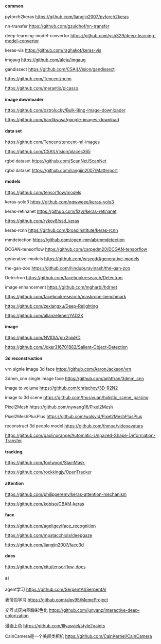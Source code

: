 #### common
pytorch2keras https://github.com/liangjin2007/pytorch2keras

nn-transfer https://github.com/gzuidhof/nn-transfer

deep-learning-model-convertor https://github.com/ysh329/deep-learning-model-convertor

keras-vis https://github.com/raghakot/keras-vis

imgaug https://github.com/aleju/imgaug

gandissect https://github.com/CSAILVision/gandissect

https://github.com/Tencent/ncnn

https://github.com/merantix/picasso


#### image downloader
https://github.com/ostrolucky/Bulk-Bing-Image-downloader

https://github.com/hardikvasa/google-images-download

#### data set
https://github.com/Tencent/tencent-ml-images

https://github.com/CSAILVision/places365

rgbd dataset https://github.com/ScanNet/ScanNet

rgbd dataset https://github.com/liangjin2007/Matterport

#### models
https://github.com/tensorflow/models

keras-yolo3 https://github.com/qqwweee/keras-yolo3

keras-retinanet https://github.com/fizyr/keras-retinanet

https://github.com/rykov8/ssd_keras

keras-rcnn https://github.com/broadinstitute/keras-rcnn

mmdetection https://github.com/open-mmlab/mmdetection

DCGAN-tensorflow https://github.com/carpedm20/DCGAN-tensorflow

generative-models https://github.com/wiseodd/generative-models

the-gan-zoo https://github.com/hindupuravinash/the-gan-zoo

Detectron https://github.com/facebookresearch/Detectron

image enhancement https://github.com/mgharbi/hdrnet

https://github.com/facebookresearch/maskrcnn-benchmark

https://github.com/zexiangxu/Deep-Relighting

https://github.com/allanzelener/YAD2K
#### image
https://github.com/NVIDIA/pix2pixHD

https://github.com/Joker316701882/Salient-Object-Detection

#### 3d reconstruction 
vrn signle image 3d face https://github.com/AaronJackson/vrn

3dmm_cnn single image face https://github.com/anhttran/3dmm_cnn

image to volume https://github.com/chrischoy/3D-R2N2

image to 3d scene https://github.com/thusiyuan/holistic_scene_parsing

Pixel2Mesh https://github.com/nywang16/Pixel2Mesh

Pixel2MeshPlusPlus https://github.com/walsvid/Pixel2MeshPlusPlus

reconstruct 3d people model https://github.com/thmoa/videoavatars

https://github.com/gaolinorange/Automatic-Unpaired-Shape-Deformation-Transfer

#### tracking
https://github.com/foolwood/SiamMask

https://github.com/rockkingjy/OpenTracker

#### attention 
https://github.com/philipperemy/keras-attention-mechanism

https://github.com/kobiso/CBAM-keras

#### face
https://github.com/ageitgey/face_recognition

https://github.com/mpatacchiola/deepgaze

https://github.com/liangjin2007/face3d
#### docs
https://github.com/xitu/tensorflow-docs

#### ai
agent学习 https://github.com/SerpentAI/SerpentAI

表情包学习 https://github.com/alpv95/MemeProject

交互式灰白图像彩色化 https://github.com/junyanz/interactive-deep-colorization

漫画上色 https://github.com/lllyasviel/style2paints

CainCamera是一个美颜类相机 https://github.com/CainKernel/CainCamera

